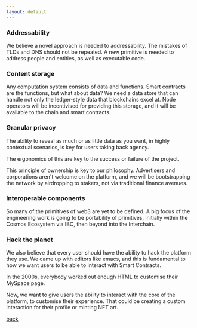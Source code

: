 ```yaml
---
layout: default
---
```


### Addressability

We believe a novel approach is needed to addressability. The mistakes of TLDs and DNS should not be repeated. A new primitive is needed to address people and entities, as well as executable code.

### Content storage

Any computation system consists of data and functions. Smart contracts are the functions, but what about data? We need a data store that can handle not only the ledger-style data that blockchains excel at. Node operators will be incentivised for providing this storage, and it will be available to the chain and smart contracts.

### Granular privacy

The ability to reveal as much or as little data as you want, in highly contextual scenarios, is key for users taking back agency.

The ergonomics of this are key to the success or failure of the project.

This principle of ownership is key to our philosophy. Advertisers and corporations aren't welcome on the platform, and we will be bootstrapping the network by airdropping to stakers, not via traditional finance avenues.

### Interoperable components

So many of the primitives of web3 are yet to be defined. A big focus of the engineering work is going to be portability of primitives, initially within the Cosmos Ecosystem via IBC, then beyond into the Interchain.

### Hack the planet

We also believe that every user should have the ability to hack the platform they use. We came up with editors like emacs, and this is fundamental to how we want users to be able to interact with Smart Contracts.

In the 2000s, everybody worked out enough HTML to customise their MySpace page. 

Now, we want to give users the ability to interact with the core of the platform, to customise their experience. That could be creating a custom interaction for their profile or minting NFT art.

[back](./)